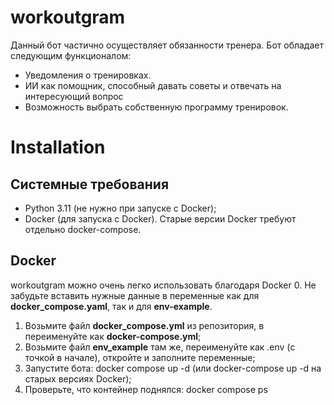 # workoutgram

Данный бот частично осуществляет обязанности тренера.
Бот обладает следующим функционалом:
- Уведомления о тренировках.
- ИИ как помощник, способный давать советы и отвечать на интересующий вопрос
- Возможность выбрать собственную программу тренировок.

# Installation
## Системные требования
- Python 3.11 (не нужно при запуске с Docker);
- Docker (для запуска с Docker). Старые версии Docker требуют отдельно docker-compose.

## Docker
workoutgram можно очень легко использовать благодаря Docker
0. Не забудьте вставить нужные данные в переменные как для **docker_compose.yaml**, так и для **env-example**.
1. Возьмите файл **docker_compose.yml** из репозитория, в переименуйте как **docker-compose.yml**;
2. Возьмите файл **env_example** там же, переименуйте как .env (с точкой в начале), откройте и заполните переменные;
3. Запустите бота: docker compose up -d (или docker-compose up -d на старых версиях Docker);
4. Проверьте, что контейнер поднялся: docker compose ps
